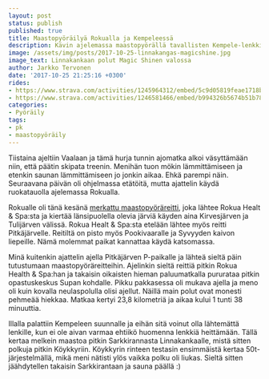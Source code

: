 ```yaml
---
layout: post
status: publish
published: true
title: Maastopyöräilyä Rokualla ja Kempeleessä
description: Kävin ajelemassa maastopyörällä tavallisten Kempele-lenkkien lisäksi Rokuan jäkäläkankailla kansallispuiston kupeessa.
image: /assets/img/posts/2017-10-25-linnakangas-magicshine.jpg
image_text: Linnakankaan polut Magic Shinen valossa
author: Jarkko Tervonen
date: '2017-10-25 21:25:16 +0300'
rides:
- https://www.strava.com/activities/1245964312/embed/5c9d05819feae1718b6c552f0d85988bd9b6fb5f
- https://www.strava.com/activities/1246581466/embed/b994326b5674b51b7849ea04b461e85f59d551a2
categories:
- Pyöräily
tags:
- pk
- maastopyöräily
---
```

Tiistaina ajeltiin Vaalaan ja tämä hurja tunnin ajomatka alkoi väsyttämään niin, että päätin skipata treenin. Menihän tuon mökin lämmittämiseen ja etenkin saunan lämmittämiseen jo jonkin aikaa. Ehkä parempi näin. Seuraavana päivän oli ohjelmassa etätöitä, mutta ajattelin käydä ruokatauolla ajelemassa Rokualla.

<!-- more -->

Rokualle oli tänä kesänä [merkattu maastopyöräreitti](http://www.rokuageopark.fi/fi/koe/aktiviteetit/maastopyoraily), joka lähtee Rokua Healt & Spa:sta ja kiertää länsipuolella olevia järviä käyden aina Kirvesjärven ja Tulijärven välissä. Rokua Healt & Spa:sta etelään lähtee myös reitti Pitkäjärvelle. Reitiltä on pisto myös Pookivaaralle ja Syvyyden kaivon liepeille. Nämä molemmat paikat kannattaa käydä katsomassa.

Minä kuitenkin ajattelin ajella Pitkäjärven P-paikalle ja lähteä sieltä päin tutustumaan maastopyöräreitteihin. Ajelinkin sieltä reittiä pitkin Rokua Health & Spa:han ja takaisin oikaisten hieman paluumatkalla pururataa pitkin opastuskeskus Supan kohdalle. Pikku pakkasessa oli mukava ajella ja meno oli kuin kovalla neulaspolulla olisi ajellut. Näillä main polut ovat monesti pehmeää hiekkaa. Matkaa kertyi 23,8 kilometriä ja aikaa kului 1 tunti 38 minuuttia.

Illalla palattiin Kempeleen suunnalle ja eihän sitä voinut olla lähtemättä lenkille, kun ei ole aivan varmaa ehtiikö huomenna lenkkiä heittämään. Tällä kertaa melkein maastoa pitkin Sarkkirannasta Linnakankaalle, mistä sitten polkuja pitkin Köykkyriin. Köykkyrin rinteen testasin ensimmäistä kertaa 50t-järjestelmällä, mikä meni nätisti ylös vaikka polku oli liukas. Sieltä sitten jäähdytellen takaisin Sarkkirantaan ja sauna päällä :)
